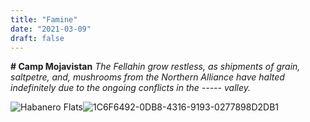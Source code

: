 ```yaml
---
title: "Famine"
date: "2021-03-09"
draft: false
---
```

**# Camp Mojavistan**
*The Fellahin grow restless, as shipments of grain, saltpetre, and, mushrooms from the Northern Alliance have halted indefinitely due to the ongoing conflicts in the ----- valley.*  

![Habanero Flats](image.jpg)![1C6F6492-0DB8-4316-9193-0277898D2DB1](https://user-images.githubusercontent.com/78182615/128111268-717b277f-7ee3-472c-8362-4c43ad945d69.jpeg)
